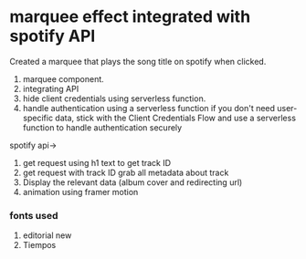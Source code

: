 # marquee effect integrated with spotify API

Created a marquee that plays the song title on spotify when clicked.

1. marquee component.
2. integrating API
3. hide client credentials using serverless function.
4. handle authentication using a serverless function
   if you don't need user-specific data, stick with the Client Credentials Flow and use a serverless function to handle authentication securely

spotify api->

1. get request using h1 text to get track ID
2. get request with track ID grab all metadata about track
3. Display the relevant data (album cover and redirecting url)
4. animation using framer motion

### fonts used

1. editorial new
2. Tiempos
